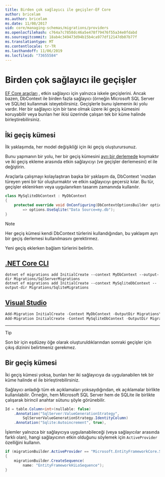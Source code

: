 ```yaml
---
title: Birden çok sağlayıcı ile geçişler-EF Core
author: bricelam
ms.author: bricelam
ms.date: 11/08/2017
uid: core/managing-schemas/migrations/providers
ms.openlocfilehash: c764a7c7858dc46a5e478f79476f55a34e0fdabd
ms.sourcegitcommit: 18ab4c349473d94b15b4ca977df12147db07b77f
ms.translationtype: MT
ms.contentlocale: tr-TR
ms.lasthandoff: 11/06/2019
ms.locfileid: "73655584"
---
```

# <a name="migrations-with-multiple-providers"></a>Birden çok sağlayıcı ile geçişler

[EF Core araçları][1] , etkin sağlayıcı için yalnızca iskele geçişlerini. Ancak bazen, DbContext ile birden fazla sağlayıcı (örneğin Microsoft SQL Server ve SQLite) kullanmak isteyebilirsiniz. Geçişlerle bunu işlemenin iki yolu vardır. Her bir sağlayıcı için bir tane olmak üzere iki geçiş kümesini koruyabilir veya bunları her ikisi üzerinde çalışan tek bir küme halinde birleştirebilirsiniz.

## <a name="two-migration-sets"></a>İki geçiş kümesi

İlk yaklaşımda, her model değişikliği için iki geçiş oluşturursunuz.

Bunu yapmanın bir yolu, her bir geçiş kümesini [ayrı bir derlemede][2] koymaktır ve iki geçiş ekleme arasında etkin sağlayıcıyı (ve geçişler derlemesini) el ile değiştirin.

Araçlarla çalışmayı kolaylaştıran başka bir yaklaşım da, DbContext 'ınızdan türeyen yeni bir tür oluşturmaktır ve etkin sağlayıcıyı geçersiz kılar. Bu tür, geçişler eklenirken veya uygulanırken tasarım zamanında kullanılır.

``` csharp
class MySqliteDbContext : MyDbContext
{
    protected override void OnConfiguring(DbContextOptionsBuilder options)
        => options.UseSqlite("Data Source=my.db");
}
```

> [!NOTE]
> Her geçiş kümesi kendi DbContext türlerini kullandığından, bu yaklaşım ayrı bir geçiş derlemesi kullanılmasını gerektirmez.

Yeni geçiş eklerken bağlam türlerini belirtin.

## <a name="net-core-clitabdotnet-core-cli"></a>[.NET Core CLI](#tab/dotnet-core-cli)

``` Console
dotnet ef migrations add InitialCreate --context MyDbContext --output-dir Migrations/SqlServerMigrations
dotnet ef migrations add InitialCreate --context MySqliteDbContext --output-dir Migrations/SqliteMigrations
```

## <a name="visual-studiotabvs"></a>[Visual Studio](#tab/vs)

``` powershell
Add-Migration InitialCreate -Context MyDbContext -OutputDir Migrations\SqlServerMigrations
Add-Migration InitialCreate -Context MySqliteDbContext -OutputDir Migrations\SqliteMigrations
```

***

> [!TIP]
> Son bir için eşdüzey öğe olarak oluşturuldıklarından sonraki geçişler için çıkış dizinini belirtmeniz gerekmez.

## <a name="one-migration-set"></a>Bir geçiş kümesi

İki geçiş kümesi yoksa, bunları her iki sağlayıcıya da uygulanabilen tek bir küme halinde el ile birleştirebilirsiniz.

Sağlayıcı anladığı tüm ek açıklamaları yoksaydığından, ek açıklamalar birlikte kullanılabilir. Örneğin, hem Microsoft SQL Server hem de SQLite ile birlikte çalışarak birincil anahtar sütunu şöyle görünebilir.

``` csharp
Id = table.Column<int>(nullable: false)
    .Annotation("SqlServer:ValueGenerationStrategy",
        SqlServerValueGenerationStrategy.IdentityColumn)
    .Annotation("Sqlite:Autoincrement", true),
```

İşlemler yalnızca bir sağlayıcıya uygulanabileceği (veya sağlayıcılar arasında farklı olan), hangi sağlayıcının etkin olduğunu söylemek için `ActiveProvider` özelliğini kullanın.

``` csharp
if (migrationBuilder.ActiveProvider == "Microsoft.EntityFrameworkCore.SqlServer")
{
    migrationBuilder.CreateSequence(
        name: "EntityFrameworkHiLoSequence");
}
```

  [1]: ../../miscellaneous/cli/index.md
  [2]: projects.md
